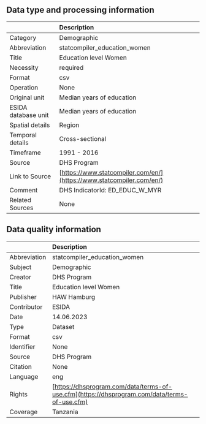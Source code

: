 ## Data type and processing information 

|                     | Description                                                          |
|:--------------------|:---------------------------------------------------------------------|
| Category            | Demographic                                                          |
| Abbreviation        | statcompiler_education_women                                         |
| Title               | Education level Women                                                |
| Necessity           | required                                                             |
| Format              | csv                                                                  |
| Operation           | None                                                                 |
| Original unit       | Median years of education                                            |
| ESIDA database unit | Median years of education                                            |
| Spatial details     | Region                                                               |
| Temporal details    | Cross-sectional                                                      |
| Timeframe           | 1991 - 2016                                                          |
| Source              | DHS Program                                                          |
| Link to Source      | [https://www.statcompiler.com/en/](https://www.statcompiler.com/en/) |
| Comment             | DHS IndicatorId: ED_EDUC_W_MYR                                       |
| Related Sources     | None                                                                 |

## Data quality information 

|              | Description                                                                                  |
|:-------------|:---------------------------------------------------------------------------------------------|
| Abbreviation | statcompiler_education_women                                                                 |
| Subject      | Demographic                                                                                  |
| Creator      | DHS Program                                                                                  |
| Title        | Education level Women                                                                        |
| Publisher    | HAW Hamburg                                                                                  |
| Contributor  | ESIDA                                                                                        |
| Date         | 14.06.2023                                                                                   |
| Type         | Dataset                                                                                      |
| Format       | csv                                                                                          |
| Identifier   | None                                                                                         |
| Source       | DHS Program                                                                                  |
| Citation     | None                                                                                         |
| Language     | eng                                                                                          |
| Rights       | [https://dhsprogram.com/data/terms-of-use.cfm](https://dhsprogram.com/data/terms-of-use.cfm) |
| Coverage     | Tanzania                                                                                     |